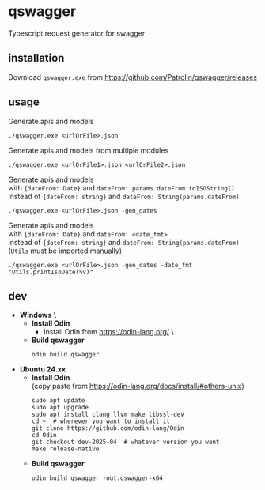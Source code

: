 # qswagger
Typescript request generator for swagger

## installation
Download `qswagger.exe` from https://github.com/Patrolin/qswagger/releases

## usage
Generate apis and models
```
./qswagger.exe <urlOrFile>.json
```

Generate apis and models from multiple modules
```
./qswagger.exe <urlOrFile1>.json <urlOrFile2>.json
```

Generate apis and models \
with `{dateFrom: Date}` and `dateFrom: params.dateFrom.toISOString()` \
instead of `{dateFrom: string}` and `dateFrom: String(params.dateFrom)`
```
./qswagger.exe <urlOrFile>.json -gen_dates
```

Generate apis and models \
with `{dateFrom: Date}` and `dateFrom: <date_fmt>` \
instead of `{dateFrom: string}` and `dateFrom: String(params.dateFrom)` \
(`Utils` must be imported manually)
```
./qswagger.exe <urlOrFile>.json -gen_dates -date_fmt "Utils.printIsoDate(%v)"
```

## dev
- **Windows** \
  - **Install Odin**
    - Install Odin from https://odin-lang.org/ \
  - **Build qswagger**
    ```
    odin build qswagger
    ```
- **Ubuntu 24.xx**
  - **Install Odin** \
    (copy paste from https://odin-lang.org/docs/install/#others-unix)
    ```
    sudo apt update
    sudo apt upgrade
    sudo apt install clang llvm make libssl-dev
    cd ~  # wherever you want to install it
    git clone https://github.com/odin-lang/Odin
    cd Odin
    git checkout dev-2025-04  # whatever version you want
    make release-native
    ```
  - **Build qswagger**
    ```
    odin build qswagger -out:qswagger-x64
    ```
